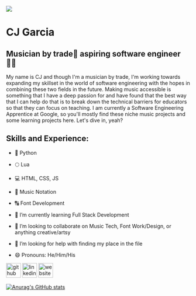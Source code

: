 ![](https://scontent-atl3-2.xx.fbcdn.net/v/t31.18172-8/23275513_148134022584843_2723112266250699551_o.png?_nc_cat=111&ccb=1-5&_nc_sid=973b4a&_nc_ohc=lPFo3lqT2F8AX_jETCS&_nc_ht=scontent-atl3-2.xx&oh=00_AT_hYBDLPctF_cm6BOGjETTSXR72kyz_bwCa1ypgvkzqcg&oe=61E3E3CE)

# CJ Garcia
## Musician by trade🎵 aspiring software engineer🧑‍💻
My name is CJ and though I'm a musician by trade, I'm working towards expanding my skillset in the world of software engineering with the hopes in combining these two fields in the future. Making music accessible is something that I have a deep passion for and have found that the best way that I can help do that is to break down the technical barriers for educators so that they can focus on teaching. I am currently a Software Engineering Apprentice at Google, so you'll mostly find these niche music projects and some learning projects here. Let's dive in, yeah?

## Skills and Experience: 
- 🐍 Python
- 🌕 Lua 
- 💻 HTML, CSS, JS
- 🎼 Music Notation
- 🔠 Font Development
 
- 🌱 I’m currently learning Full Stack Development 
- 👯 I’m looking to collaborate on Music Tech, Font Work/Design, or anything creative/artsy 
- 🤔 I’m looking for help with finding my place in the file 
- 😄 Pronouns: He/Him/His 


[<img src='https://cdn.jsdelivr.net/npm/simple-icons@3.0.1/icons/github.svg' alt='github' height='40'>](https://github.com/CJGarciaMusic)  [<img src='https://cdn.jsdelivr.net/npm/simple-icons@3.0.1/icons/linkedin.svg' alt='linkedin' height='40'>](https://www.linkedin.com/in/cj-garcia-music/)  [<img src='https://cdn.jsdelivr.net/npm/simple-icons@3.0.1/icons/icloud.svg' alt='website' height='40'>](https://cjgarciamusic.wixsite.com/cjgm)  



[![Anurag's GitHub stats](https://github-readme-stats.vercel.app/api?username=cjgarciamusic)](https://github.com/anuraghazra/github-readme-stats)
